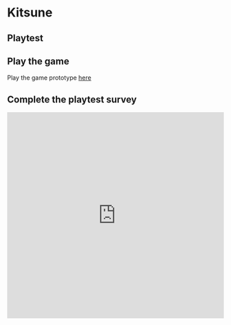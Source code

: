 # Kitsune
## Playtest

## Play the game
Play the game prototype [here](../prototype/Kitsune.html)

## Complete the playtest survey

<iframe width="640px" height= "480px" src= "https://forms.office.com/Pages/ResponsePage.aspx?id=FRGudvwe8kqlNuKyRDrxoMQFOOLc0aNGtHX6iMLiVGBUNUlSUzkwWVVRSDFMRk5WVjA2N0c5S0lETS4u&embed=true" frameborder= "0" marginwidth= "0" marginheight= "0" style= "border: none; max-width:100%; max-height:100vh" allowfullscreen webkitallowfullscreen mozallowfullscreen msallowfullscreen> </iframe>
